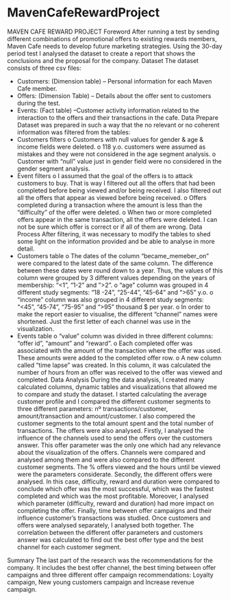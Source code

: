 # MavenCafeRewardProject
MAVEN CAFE REWARD PROJECT
Foreword
After running a test by sending different combinations of promotional offers to existing rewards members, Maven Cafe needs to develop future marketing strategies. Using the 30-day period test I analysed the dataset to create a report that shows the conclusions and the proposal for the company. 
Dataset
The dataset consists of three csv files:
-	Customers: (Dimension table) – Personal information for each Maven Cafe member.
-	Offers: (Dimension Table) – Details about the offer sent to customers during the test.
-	Events: (Fact table) –Customer activity information related to the interaction to the offers and their transactions in the cafe.
Data Prepare
Dataset was prepared in such a way that the no relevant or no coherent information was filtered from the tables:
-	Customers filters
o	Customers with null values for gender & age & income fields were deleted.
o	118 y.o. customers were assumed as mistakes and they were not considered in the age segment analysis.
o	Customer with “null” value just in gender field were no considered in the gender segment analysis.
-	Event filters
o	I assumed that the goal of the offers is to attack customers to buy. That is way I filtered out all the offers that had been completed before being viewed and/or being received. I also filtered out all the offers that appear as viewed before being received.
o	Offers completed during a transaction where the amount is less than the “difficulty” of the offer were deleted.
o	 When two or more completed offers appear in the same transaction, all the offers were deleted. I can not be sure which offer is correct or if all of them are wrong.
Data Process
After filtering, it was necessary to modify the tables to shed some light on the information provided and be able to analyse in more detail.
-	Customers table
o	The dates of the column “became_memeber_on” were compared to the latest date of the same column. The difference between these dates were round down to a year.  Thus, the values of this column were grouped by 3 different values depending on the years of membership: “<1”, “1-2” and ”>2”.
o	“age” column was grouped in 4 different study segments: “18 -24”, “25-44”, “45-64” and “>65” y.o.
o	“income” column was also grouped in 4 different study segments: “<45”, “45-74”, “75-95” and “>95” thousand $ per year.
o	In order to make the report easier to visualise, the different “channel” names were shortened. Just the first letter of each channel was use in the visualization.
-	Events table
o	“value” column was divided in three different columns: “offer id”, “amount” and “reward”. 
o	Each completed offer was associated with the amount of the transaction where the offer was used.  These amounts were added to the completed offer row.
o	A new column called “time lapse” was created. In this column, it was calculated the number of hours from an offer was received to the offer was viewed and completed.
Data Analysis
During the data analysis, I created many calculated columns, dynamic tables and visualizations that allowed me to compare and study the dataset.
I started calculating the average customer profile and I compared the different customer segments to three different parameters: nº transactions/customer, amount/transaction and amount/customer. I also compered the customer segments to the total amount spent and the total number of transactions.
The offers were also analysed. Firstly, I analysed the influence of the channels used to send the offers over the customers answer. This offer parameter was the only one which had any relevance about the visualization of the offers.
Channels were compared and analysed among them and were also compared to the different customer segments.  The % offers viewed and the hours until be viewed were the parameters considerate.
Secondly, the different offers were analysed. In this case, difficulty, reward and duration were compared to conclude which offer was the most successful, which was the fastest completed and which was the most profitable.
Moreover, I analysed which parameter (difficulty, reward and duration) had more impact on completing the offer.
Finally, time between offer campaigns and their influence customer’s transactions was studied.
Once customers and offers were analysed separately, I analysed both together. The correlation between the different offer parameters and customers answer was calculated to find out the best offer type and the best channel for each customer segment.

Summary
The last part of the research was the recommendations for the company. It includes the best offer channel, the best timing between offer campaigns and three different offer campaign recommendations: Loyalty campaign, New young customers campaign and Increase revenue campaign.

